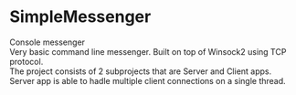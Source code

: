 # SimpleMessenger
Console messenger<br/>
Very basic command line messenger. Built on top of Winsock2 using TCP protocol.<br/>
The project consists of 2 subprojects that are Server and Client apps.
Server app is able to hadle multiple client connections on a single thread.
